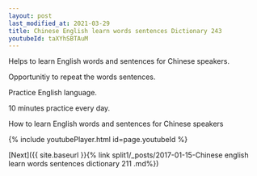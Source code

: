```yaml
---
layout: post
last_modified_at: 2021-03-29
title: Chinese English learn words sentences Dictionary 243 
youtubeId: taXYhSBTAuM
---
```

 
 
Helps to learn English words and sentences for Chinese speakers.

Opportunitiy to repeat the words sentences. 

Practice English language. 
 
10 minutes practice every day. 
 
How to learn English words and sentences for Chinese speakers 
 
{% include youtubePlayer.html id=page.youtubeId %}
 
 
[Next]({{ site.baseurl }}{% link  split1/_posts/2017-01-15-Chinese english learn words sentences dictionary 211 .md%})
 
